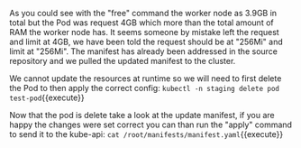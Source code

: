 As you could see with the "free" command the worker node as 3.9GB in total but the Pod was request 4GB which more than the total amount of RAM the worker node has. It seems someone by mistake left the request and limit at 4GB, we have been told the request should be at "256Mi" and limit at "256Mi". The manifest has already been addressed in the source repository and we pulled the updated manifest to the cluster.

We cannot update the resources at runtime so we will need to first delete the Pod to then apply the correct config:
`kubectl -n staging delete pod test-pod`{{execute}}

Now that the pod is delete take a look at the update manifest, if you are happy the changes were set correct you can than run the "apply" command to send it to the kube-api:
`cat /root/manifests/manifest.yaml`{{execute}}